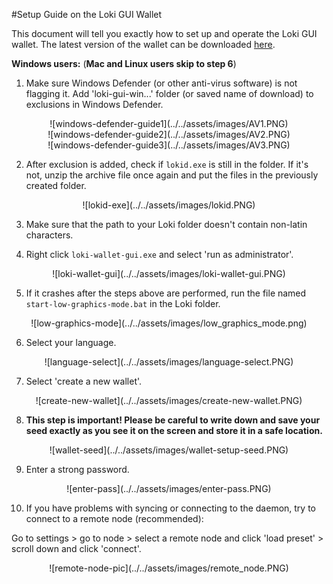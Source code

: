#Setup Guide on the Loki GUI Wallet

This document will tell you exactly how to set up and operate the Loki GUI wallet.
The latest version of the wallet can be downloaded [here](https://github.com/loki-project/loki-gui/releases).

**Windows users:** (**Mac and Linux users skip to step 6**)

1) Make sure Windows Defender (or other anti-virus software) is not flagging it. Add 'loki-gui-win...'  folder (or saved name of download) to exclusions in Windows Defender.

<center>![windows-defender-guide1](../../assets/images/AV1.PNG)</center>

<center>![windows-defender-guide2](../../assets/images/AV2.PNG)</center>

<center>![windows-defender-guide3](../../assets/images/AV3.PNG)</center>

2) After exclusion is added, check if `lokid.exe` is still in the folder. If it's not, unzip the archive file once again and put the files in the previously created folder.

<center>![lokid-exe](../../assets/images/lokid.PNG)</center>


3) Make sure that the path to your Loki folder doesn't contain non-latin characters.  

4) Right click `loki-wallet-gui.exe` and select 'run as administrator'.

<center>![loki-wallet-gui](../../assets/images/loki-wallet-gui.PNG)</center>
  
5) If it crashes after the steps above are performed, run the file named `start-low-graphics-mode.bat` in the Loki folder.

<center>![low-graphics-mode](../../assets/images/low_graphics_mode.png)</center>

6) Select your language.

<center>![language-select](../../assets/images/language-select.PNG)</center>

7) Select 'create a new wallet'.

<center>![create-new-wallet](../../assets/images/create-new-wallet.PNG)</center>

8) **This step is important! Please be careful to write down and save your seed exactly as you see it on the screen and store it in a safe location.**

<center>![wallet-seed](../../assets/images/wallet-setup-seed.PNG)</center>

9) Enter a strong password.

<center>![enter-pass](../../assets/images/enter-pass.PNG)</center>


10) If you have problems with syncing or connecting to the daemon, try to connect to a remote node (recommended):

Go to settings > go to node > select a remote node and click 'load preset' > scroll down and click 'connect'.

<center>![remote-node-pic](../../assets/images/remote_node.PNG)</center>
